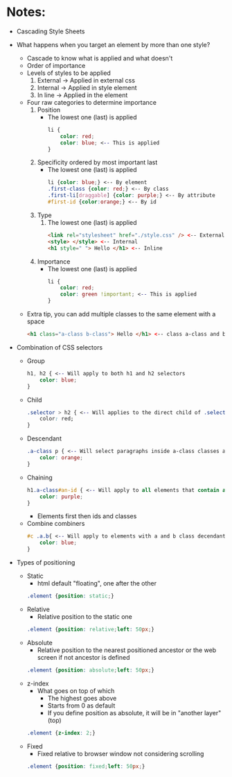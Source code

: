 # Notes: 

* Cascading Style Sheets
* What happens when you target an element by more than one style?
    * Cascade to know what is applied and what doesn't
    * Order of importance
    * Levels of styles to be applied
        1. External -> Applied in external css
        2. Internal -> Applied in style element
        3. In line -> Applied in the element
    * Four raw categories to determine importance
        1. Position
            * The lowest one (last) is applied
                ```css
                li {
                    color: red;
                    color: blue; <-- This is applied
                }
                ```
        2. Specificity ordered by most important last
            * The lowest one (last) is applied
                ```css
                li {color: blue;} <-- By element
                .first-class {color: red;} <-- By class
                .first-li[draggable] {color: purple;} <-- By attribute
                #first-id {color:orange;} <-- By id
                ```
        3. Type
            1. The lowest one (last) is applied
                ```html
                <link rel="stylesheet" href="./style.css" /> <-- External
                <style> </style> <-- Internal
                <h1 style=" "> Hello </h1> <-- Inline
                ```
        4. Importance
            * The lowest one (last) is applied
                ```css
                li {
                    color: red;
                    color: green !important; <-- This is applied
                }
                ```
    * Extra tip, you can add multiple classes to the same element with a space
        ```html
        <h1 class="a-class b-class"> Hello </h1> <-- class a-class and b-class

* Combination of CSS selectors
    * Group
        ```css
        h1, h2 { <-- Will apply to both h1 and h2 selectors
            color: blue;
        }
        ```
    * Child
        ```css
        .selector > h2 { <-- Will applies to the direct child of .selector with h2 element
            color: red;
        }
        ```
    * Descendant
        ```css
        .a-class p { <-- Will select paragraphs inside a-class classes at any depth
            color: orange;
        }
        ```
    * Chaining
        ```css
        h1.a-class#an-id { <-- Will apply to all elements that contain all listed selectors
            color: purple;
        }
        ```
        * Elements first then ids and classes
    * Combine combiners
        ```css
        #c .a.b{ <-- Will apply to elements with a and b class decendants of c id
            color: blue;
        }
        ```

* Types of positioning
    * Static
        * html default "floating", one after the other
        ```css
        .element {position: static;}
        ```
    * Relative
        * Relative position to the static one
        ```css
        .element {position: relative;left: 50px;}
        ```
    * Absolute
        * Relative position to the nearest positioned ancestor or the web screen if not ancestor is defined
        ```css
        .element {position: absolute;left: 50px;}
        ```
    * z-index
        * What goes on top of which
            * The highest goes above 
            * Starts from 0 as default
            * If you define position as absolute, it will be in "another layer" (top)
        ```css
        .element {z-index: 2;}
        ```
    * Fixed
        * Fixed relative to browser window not considering scrolling
        ```css
        .element {position: fixed;left: 50px;}
        ```